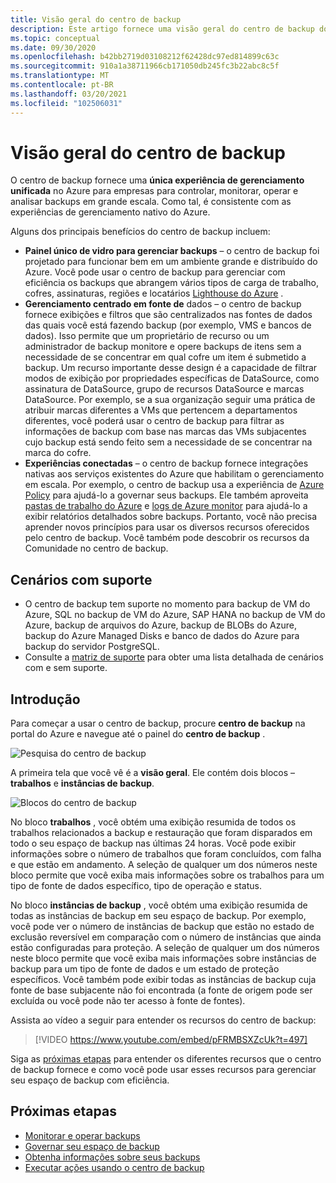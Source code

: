 ```yaml
---
title: Visão geral do centro de backup
description: Este artigo fornece uma visão geral do centro de backup do Azure.
ms.topic: conceptual
ms.date: 09/30/2020
ms.openlocfilehash: b42bb2719d03108212f62428dc97ed814899c63c
ms.sourcegitcommit: 910a1a38711966cb171050db245fc3b22abc8c5f
ms.translationtype: MT
ms.contentlocale: pt-BR
ms.lasthandoff: 03/20/2021
ms.locfileid: "102506031"
---
```

# <a name="overview-of-backup-center"></a>Visão geral do centro de backup

O centro de backup fornece uma **única experiência de gerenciamento unificada** no Azure para empresas para controlar, monitorar, operar e analisar backups em grande escala. Como tal, é consistente com as experiências de gerenciamento nativo do Azure.

Alguns dos principais benefícios do centro de backup incluem:

* **Painel único de vidro para gerenciar backups** – o centro de backup foi projetado para funcionar bem em um ambiente grande e distribuído do Azure. Você pode usar o centro de backup para gerenciar com eficiência os backups que abrangem vários tipos de carga de trabalho, cofres, assinaturas, regiões e locatários [Lighthouse do Azure](../lighthouse/overview.md) .
* **Gerenciamento centrado em fonte de** dados – o centro de backup fornece exibições e filtros que são centralizados nas fontes de dados das quais você está fazendo backup (por exemplo, VMS e bancos de dados). Isso permite que um proprietário de recurso ou um administrador de backup monitore e opere backups de itens sem a necessidade de se concentrar em qual cofre um item é submetido a backup. Um recurso importante desse design é a capacidade de filtrar modos de exibição por propriedades específicas de DataSource, como assinatura de DataSource, grupo de recursos DataSource e marcas DataSource. Por exemplo, se a sua organização seguir uma prática de atribuir marcas diferentes a VMs que pertencem a departamentos diferentes, você poderá usar o centro de backup para filtrar as informações de backup com base nas marcas das VMs subjacentes cujo backup está sendo feito sem a necessidade de se concentrar na marca do cofre.
* **Experiências conectadas** – o centro de backup fornece integrações nativas aos serviços existentes do Azure que habilitam o gerenciamento em escala. Por exemplo, o centro de backup usa a experiência de [Azure Policy](../governance/policy/overview.md) para ajudá-lo a governar seus backups. Ele também aproveita [pastas de trabalho do Azure](../azure-monitor/visualize/workbooks-overview.md) e [logs de Azure monitor](../azure-monitor/logs/data-platform-logs.md) para ajudá-lo a exibir relatórios detalhados sobre backups. Portanto, você não precisa aprender novos princípios para usar os diversos recursos oferecidos pelo centro de backup. Você também pode descobrir os recursos da Comunidade no centro de backup.

## <a name="supported-scenarios"></a>Cenários com suporte

* O centro de backup tem suporte no momento para backup de VM do Azure, SQL no backup de VM do Azure, SAP HANA no backup de VM do Azure, backup de arquivos do Azure, backup de BLOBs do Azure, backup do Azure Managed Disks e banco de dados do Azure para backup do servidor PostgreSQL.
* Consulte a [matriz de suporte](backup-center-support-matrix.md) para obter uma lista detalhada de cenários com e sem suporte.

## <a name="get-started"></a>Introdução

Para começar a usar o centro de backup, procure **centro de backup** na portal do Azure e navegue até o painel do **centro de backup** .

![Pesquisa do centro de backup](./media/backup-center-overview/backup-center-search.png)

A primeira tela que você vê é a **visão geral**. Ele contém dois blocos – **trabalhos** e **instâncias de backup**.

![Blocos do centro de backup](./media/backup-center-overview/backup-center-overview-widgets.png)

No bloco **trabalhos** , você obtém uma exibição resumida de todos os trabalhos relacionados a backup e restauração que foram disparados em todo o seu espaço de backup nas últimas 24 horas. Você pode exibir informações sobre o número de trabalhos que foram concluídos, com falha e que estão em andamento. A seleção de qualquer um dos números neste bloco permite que você exiba mais informações sobre os trabalhos para um tipo de fonte de dados específico, tipo de operação e status.

No bloco **instâncias de backup** , você obtém uma exibição resumida de todas as instâncias de backup em seu espaço de backup. Por exemplo, você pode ver o número de instâncias de backup que estão no estado de exclusão reversível em comparação com o número de instâncias que ainda estão configuradas para proteção. A seleção de qualquer um dos números neste bloco permite que você exiba mais informações sobre instâncias de backup para um tipo de fonte de dados e um estado de proteção específicos. Você também pode exibir todas as instâncias de backup cuja fonte de base subjacente não foi encontrada (a fonte de origem pode ser excluída ou você pode não ter acesso à fonte de fontes).

Assista ao vídeo a seguir para entender os recursos do centro de backup:

> [!VIDEO https://www.youtube.com/embed/pFRMBSXZcUk?t=497]

Siga as [próximas etapas](#next-steps) para entender os diferentes recursos que o centro de backup fornece e como você pode usar esses recursos para gerenciar seu espaço de backup com eficiência.

## <a name="next-steps"></a>Próximas etapas

* [Monitorar e operar backups](backup-center-monitor-operate.md)
* [Governar seu espaço de backup](backup-center-govern-environment.md)
* [Obtenha informações sobre seus backups](backup-center-obtain-insights.md)
* [Executar ações usando o centro de backup](backup-center-actions.md)